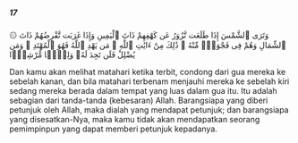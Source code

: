 ##### 17

<span class="ayah">۞ وَتَرَى ٱلشَّمْسَ إِذَا طَلَعَت تَّزَٰوَرُ عَن كَهْفِهِمْ ذَاتَ ٱلْيَمِينِ وَإِذَا غَرَبَت تَّقْرِضُهُمْ ذَاتَ ٱلشِّمَالِ وَهُمْ فِى فَجْوَةٍۢ مِّنْهُ ۚ ذَٰلِكَ مِنْ ءَايَٰتِ ٱللَّهِ ۗ مَن يَهْدِ ٱللَّهُ فَهُوَ ٱلْمُهْتَدِ ۖ وَمَن يُضْلِلْ فَلَن تَجِدَ لَهُۥ وَلِيًّۭا مُّرْشِدًۭا</span>

<span class="ayah_translation">Dan kamu akan melihat matahari ketika terbit, condong dari gua mereka ke sebelah kanan, dan bila matahari terbenam menjauhi mereka ke sebelah kiri sedang mereka berada dalam tempat yang luas dalam gua itu. Itu adalah sebagian dari tanda-tanda (kebesaran) Allah. Barangsiapa yang diberi petunjuk oleh Allah, maka dialah yang mendapat petunjuk; dan barangsiapa yang disesatkan-Nya, maka kamu tidak akan mendapatkan seorang pemimpinpun yang dapat memberi petunjuk kepadanya.</span>
